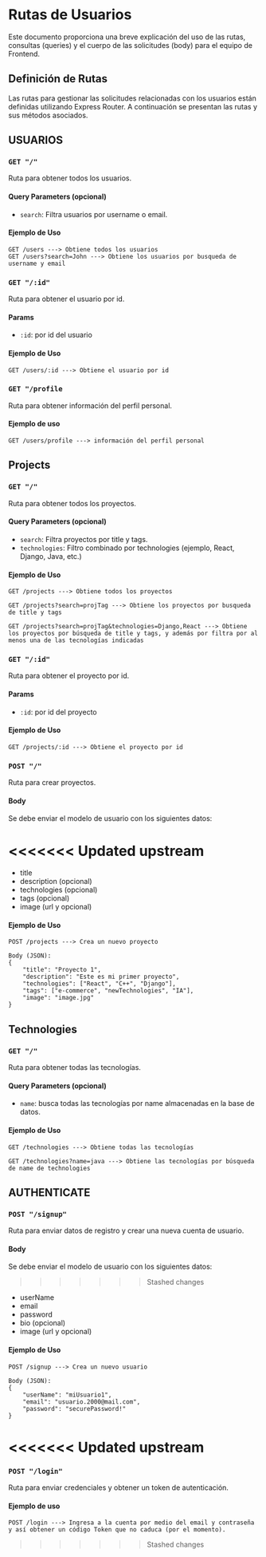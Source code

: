 # Rutas de Usuarios

Este documento proporciona una breve explicación del uso de las rutas, consultas (queries) y el cuerpo de las solicitudes (body) para el equipo de Frontend.

## Definición de Rutas

Las rutas para gestionar las solicitudes relacionadas con los usuarios están definidas utilizando Express Router. A continuación se presentan las rutas y sus métodos asociados.

## USUARIOS

### `GET "/"`

Ruta para obtener todos los usuarios.

#### Query Parameters (opcional)

- `search`: Filtra usuarios por username o email.

#### Ejemplo de Uso

```http
GET /users ---> Obtiene todos los usuarios
GET /users?search=John ---> Obtiene los usuarios por busqueda de username y email
```

### `GET "/:id"`

Ruta para obtener el usuario por id.

#### Params

- `:id`: por id del usuario

#### Ejemplo de Uso

```http
GET /users/:id ---> Obtiene el usuario por id
```

### `GET "/profile`

Ruta para obtener información del perfil personal.

#### Ejemplo de uso

```http
GET /users/profile ---> información del perfil personal
```

## Projects

### `GET "/"`

Ruta para obtener todos los proyectos.

#### Query Parameters (opcional)

- `search`: Filtra proyectos por title y tags.
- `technologies`: Filtro combinado por technologies (ejemplo, React, Django, Java, etc.)

#### Ejemplo de Uso

```http
GET /projects ---> Obtiene todos los proyectos

GET /projects?search=projTag ---> Obtiene los proyectos por busqueda de title y tags

GET /projects?search=projTag&technologies=Django,React ---> Obtiene los proyectos por búsqueda de title y tags, y además por filtra por al menos una de las tecnologías indicadas
```

### `GET "/:id"`

Ruta para obtener el proyecto por id.

#### Params

- `:id`: por id del proyecto

#### Ejemplo de Uso

```http
GET /projects/:id ---> Obtiene el proyecto por id
```

### `POST "/"`

Ruta para crear proyectos.

#### Body

Se debe enviar el modelo de usuario con los siguientes datos:

<<<<<<< Updated upstream
=======
- title
- description (opcional)
- technologies (opcional)
- tags (opcional)
- image (url y opcional)

#### Ejemplo de Uso

```http
POST /projects ---> Crea un nuevo proyecto

Body (JSON):
{
    "title": "Proyecto 1",
    "description": "Este es mi primer proyecto",
    "technologies": ["React", "C++", "Django"],
    "tags": ["e-commerce", "newTechnologies", "IA"],
    "image": "image.jpg"
}
```

## Technologies

### `GET "/"`

Ruta para obtener todas las tecnologías.

#### Query Parameters (opcional)

- `name`: busca todas las tecnologías por name almacenadas en la base de datos.

#### Ejemplo de Uso

```http
GET /technologies ---> Obtiene todas las tecnologías

GET /technologies?name=java ---> Obtiene las tecnologías por búsqueda de name de technologies
```

## AUTHENTICATE

### `POST "/signup"`

Ruta para enviar datos de registro y crear una nueva cuenta de usuario.

#### Body

Se debe enviar el modelo de usuario con los siguientes datos:

>>>>>>> Stashed changes
- userName
- email
- password
- bio (opcional)
- image (url y opcional)

#### Ejemplo de Uso

```http
POST /signup ---> Crea un nuevo usuario

Body (JSON):
{
    "userName": "miUsuario1",
    "email": "usuario.2000@mail.com",
    "password": "securePassword!"
}
```
<<<<<<< Updated upstream
=======

### `POST "/login"`

Ruta para enviar credenciales y obtener un token de autenticación.

#### Ejemplo de uso

```http
POST /login ---> Ingresa a la cuenta por medio del email y contraseña y así obtener un código Token que no caduca (por el momento).
```
>>>>>>> Stashed changes
